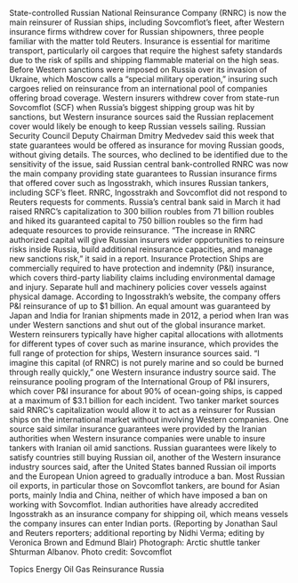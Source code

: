 State-controlled Russian National Reinsurance Company (RNRC) is now the main reinsurer of Russian ships, including Sovcomflot’s fleet, after Western insurance firms withdrew cover for Russian shipowners, three people familiar with the matter told Reuters.
Insurance is essential for maritime transport, particularly oil cargoes that require the highest safety standards due to the risk of spills and shipping flammable material on the high seas.
Before Western sanctions were imposed on Russia over its invasion of Ukraine, which Moscow calls a “special military operation,” insuring such cargoes relied on reinsurance from an international pool of companies offering broad coverage.
Western insurers withdrew cover from state-run Sovcomflot (SCF) when Russia’s biggest shipping group was hit by sanctions, but Western insurance sources said the Russian replacement cover would likely be enough to keep Russian vessels sailing.
Russian Security Council Deputy Chairman Dmitry Medvedev said this week that state guarantees would be offered as insurance for moving Russian goods, without giving details.
The sources, who declined to be identified due to the sensitivity of the issue, said Russian central bank-controlled RNRC was now the main company providing state guarantees to Russian insurance firms that offered cover such as Ingosstrakh, which insures Russian tankers, including SCF’s fleet.
RNRC, Ingosstrakh and Sovcomflot did not respond to Reuters requests for comments.
Russia’s central bank said in March it had raised RNRC’s capitalization to 300 billion roubles from 71 billion roubles and hiked its guaranteed capital to 750 billion roubles so the firm had adequate resources to provide reinsurance.
“The increase in RNRC authorized capital will give Russian insurers wider opportunities to reinsure risks inside Russia, build additional reinsurance capacities, and manage new sanctions risk,” it said in a report.
Insurance Protection
Ships are commercially required to have protection and indemnity (P&I) insurance, which covers third-party liability claims including environmental damage and injury. Separate hull and machinery policies cover vessels against physical damage.
According to Ingosstrakh’s website, the company offers P&I reinsurance of up to $1 billion.
An equal amount was guaranteed by Japan and India for Iranian shipments made in 2012, a period when Iran was under Western sanctions and shut out of the global insurance market.
Western reinsurers typically have higher capital allocations with allotments for different types of cover such as marine insurance, which provides the full range of protection for ships, Western insurance sources said.
“I imagine this capital (of RNRC) is not purely marine and so could be burned through really quickly,” one Western insurance industry source said.
The reinsurance pooling program of the International Group of P&I insurers, which cover P&I insurance for about 90% of ocean-going ships, is capped at a maximum of $3.1 billion for each incident.
Two tanker market sources said RNRC’s capitalization would allow it to act as a reinsurer for Russian ships on the international market without involving Western companies.
One source said similar insurance guarantees were provided by the Iranian authorities when Western insurance companies were unable to insure tankers with Iranian oil amid sanctions.
Russian guarantees were likely to satisfy countries still buying Russian oil, another of the Western insurance industry sources said, after the United States banned Russian oil imports and the European Union agreed to gradually introduce a ban.
Most Russian oil exports, in particular those on Sovcomflot tankers, are bound for Asian ports, mainly India and China, neither of which have imposed a ban on working with Sovcomflot.
Indian authorities have already accredited Ingosstrakh as an insurance company for shipping oil, which means vessels the company insures can enter Indian ports.
(Reporting by Jonathan Saul and Reuters reporters; additional reporting by Nidhi Verma; editing by Veronica Brown and Edmund Blair)
Photograph: Arctic shuttle tanker Shturman Albanov. Photo credit: Sovcomflot

Topics
Energy
Oil Gas
Reinsurance
Russia
